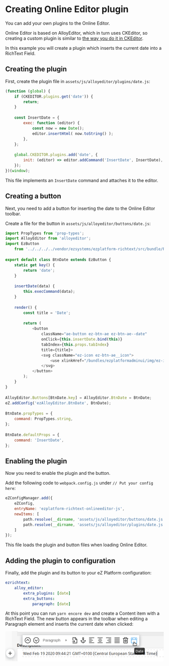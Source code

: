 # Creating Online Editor plugin

You can add your own plugins to the Online Editor.

Online Editor is based on AlloyEditor, which in turn uses CKEditor,
so creating a custom plugin is similar to [the way you do it in CKEditor](https://ckeditor.com/docs/ckeditor4/latest/guide/plugin_sdk_sample.html).

In this example you will create a plugin which inserts the current date into a RichText Field.

## Creating the plugin

First, create the plugin file in `assets/js/alloyeditor/plugins/date.js`:

``` js
(function (global) {
    if (CKEDITOR.plugins.get('date')) {
        return;
    }

    const InsertDate = {
        exec: function (editor) {
            const now = new Date();
            editor.insertHtml( now.toString() );
        },
    };
    
    global.CKEDITOR.plugins.add('date', {
        init: (editor) => editor.addCommand('InsertDate', InsertDate),
    });
})(window);
```

This file implements an `InsertDate` command and attaches it to the editor.

## Creating a button

Next, you need to add a button for inserting the date to the Online Editor toolbar.

Create a file for the button in `assets/js/alloyeditor/buttons/date.js`:

``` js
import PropTypes from 'prop-types';
import AlloyEditor from 'alloyeditor';
import EzButton
    from '../../../../vendor/ezsystems/ezplatform-richtext/src/bundle/Resources/public/js/OnlineEditor/buttons/base/ez-button.js';

export default class BtnDate extends EzButton {
    static get key() {
        return 'date';
    }

    insertDate(data) {
        this.execCommand(data);
    }

    render() {
        const title = 'Date';

        return (
            <button
                className="ae-button ez-btn-ae ez-btn-ae--date"
                onClick={this.insertDate.bind(this)}
                tabIndex={this.props.tabIndex}
                title={title}>
                <svg className="ez-icon ez-btn-ae__icon">
                    <use xlinkHref="/bundles/ezplatformadminui/img/ez-icons.svg#date" />
                </svg>
            </button>
        );
    }
}

AlloyEditor.Buttons[BtnDate.key] = AlloyEditor.BtnDate = BtnDate;
eZ.addConfig('ezAlloyEditor.BtnDate', BtnDate);

BtnDate.propTypes = {
    command: PropTypes.string,
};

BtnDate.defaultProps = {
    command: 'InsertDate',
};
```

## Enabling the plugin

Now you need to enable the plugin and the button.

Add the following code to `webpack.config.js` under `// Put your config here`:

``` js
eZConfigManager.add({
    eZConfig,
    entryName: 'ezplatform-richtext-onlineeditor-js',
    newItems: [
        path.resolve(__dirname, 'assets/js/alloyeditor/buttons/date.js'),
        path.resolve(__dirname, 'assets/js/alloyeditor/plugins/date.js'),
    ]
});
```

This file loads the plugin and button files when loading Online Editor.

## Adding the plugin to configuration

Finally, add the plugin and its button to your eZ Platform configuration:

``` yaml
ezrichtext:
    alloy_editor:
        extra_plugins: [date]
        extra_buttons:
            paragraph: [date]
```

At this point you can run `yarn encore dev` and create a Content item with a RichText Field.
The new button appears in the toolbar when editing a Paragraph element and inserts the current date when clicked:

![Custom plugin inserting the current date into RichText](img/oe_custom_plugin.png)
